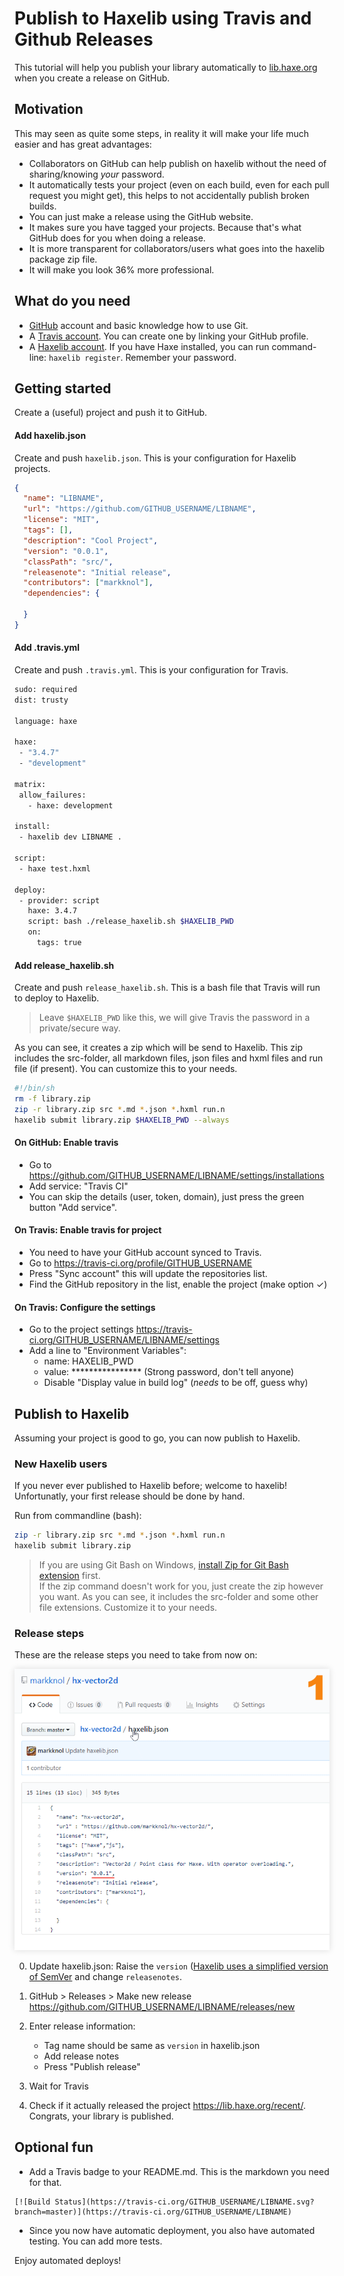 [tags]: / "haxelib,github,travis,libraries,git"

# Publish to Haxelib using Travis and Github Releases

This tutorial will help you publish your library automatically to [lib.haxe.org](https://lib.haxe.org/) when you create a release on GitHub.

## Motivation

This may seen as quite some steps, in reality it will make your life much easier and has great advantages:

- Collaborators on GitHub can help publish on haxelib without the need of sharing/knowing _your_ password.
- It automatically tests your project (even on each build, even for each pull request you might get), this helps to not accidentally publish broken builds.
- You can just make a release using the GitHub website.
- It makes sure you have tagged your projects. Because that's what GitHub does for you when doing a release. 
- It is more transparent for collaborators/users what goes into the haxelib package zip file.
- It will make you look 36% more professional.

## What do you need

- [GitHub](https://github.com/) account and basic knowledge how to use Git. 
- A [Travis account](https://travis-ci.org/). You can create one by linking your GitHub profile. 
- A [Haxelib account](https://lib.haxe.org/). If you have Haxe installed, you can run command-line: `haxelib register`. Remember your password. 

## Getting started

Create a (useful) project and push it to GitHub.

#### Add haxelib.json
Create and push `haxelib.json`. This is your configuration for Haxelib projects.
```json
{
  "name": "LIBNAME",
  "url": "https://github.com/GITHUB_USERNAME/LIBNAME",
  "license": "MIT",
  "tags": [],
  "description": "Cool Project",
  "version": "0.0.1",
  "classPath": "src/",
  "releasenote": "Initial release",
  "contributors": ["markknol"],
  "dependencies": {
    
  }
}
```
#### Add .travis.yml
Create and push `.travis.yml`. This is your configuration for Travis.
```bash
sudo: required
dist: trusty

language: haxe

haxe:
 - "3.4.7"
 - "development"

matrix:
 allow_failures:
   - haxe: development

install:
 - haxelib dev LIBNAME .

script:
 - haxe test.hxml

deploy:
 - provider: script
   haxe: 3.4.7
   script: bash ./release_haxelib.sh $HAXELIB_PWD
   on:
	 tags: true
```
#### Add release_haxelib.sh
Create and push `release_haxelib.sh`. This is a bash file that Travis will run to deploy to Haxelib. 

> Leave `$HAXELIB_PWD` like this, we will give Travis the password in a private/secure way. 

As you can see, it creates a zip which will be send to Haxelib. This zip includes the src-folder, all markdown files, json files and hxml files and run file (if present). You can customize this to your needs.
```bash
#!/bin/sh
rm -f library.zip
zip -r library.zip src *.md *.json *.hxml run.n
haxelib submit library.zip $HAXELIB_PWD --always
```

#### On GitHub: Enable travis  

 - Go to <https://github.com/GITHUB_USERNAME/LIBNAME/settings/installations>
 - Add service: "Travis CI"
 - You can skip the details (user, token, domain), just press the green button "Add service". 
	
#### On Travis: Enable travis for project  

 - You need to have your GitHub account synced to Travis.
 - Go to <https://travis-ci.org/profile/GITHUB_USERNAME>
 - Press "Sync account" this will update the repositories list.
 - Find the GitHub repository in the list, enable the project (make option &#10003;)

#### On Travis: Configure the settings

 - Go to the project settings <https://travis-ci.org/GITHUB_USERNAME/LIBNAME/settings>
 - Add a line to "Environment Variables":
   - name: HAXELIB_PWD
   - value: **************** (Strong password, don't tell anyone)
   - Disable "Display value in build log" (_needs_ to be off, guess why)

## Publish to Haxelib 

Assuming your project is good to go, you can now publish to Haxelib.

### New Haxelib users

If you never ever published to Haxelib before; welcome to haxelib! Unfortunatly, your first release should be done by hand.


Run from commandline (bash):
```bash
zip -r library.zip src *.md *.json *.hxml run.n
haxelib submit library.zip
```

> If you are using Git Bash on Windows, [install Zip for Git Bash extension](https://ranxing.wordpress.com/2016/12/13/add-zip-into-git-bash-on-windows/) first.  
> If the zip command doesn't work for you, just create the zip however you want. As you can see, it includes the src-folder and some other file extensions. Customize it to your needs.

### Release steps

These are the release steps you need to take from now on:

<p><img src="assets/deploy-haxelib-using-travis-and-github.gif" style="box-shadow:0 0 10px #DDD" /></p>

0. Update haxelib.json: Raise the `version` ([Haxelib uses a simplified version of SemVer](https://lib.haxe.org/documentation/creating-a-haxelib-package/#versioning) and change `releasenotes`.
0. GitHub > Releases > Make new release <https://github.com/GITHUB_USERNAME/LIBNAME/releases/new>
0. Enter release information:  

    - Tag name should be same as `version` in haxelib.json
    - Add release notes 
    - Press "Publish release"

0. Wait for Travis 
0. Check if it actually released the project <https://lib.haxe.org/recent/>. Congrats, your library is published.

## Optional fun

- Add a Travis badge to your README.md. This is the markdown you need for that.

```
[![Build Status](https://travis-ci.org/GITHUB_USERNAME/LIBNAME.svg?branch=master)](https://travis-ci.org/GITHUB_USERNAME/LIBNAME)
```

- Since you now have automatic deployment, you also have automated testing. You can add more tests.

Enjoy automated deploys!
